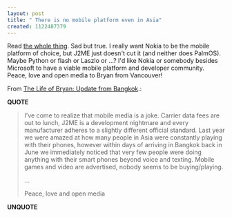 ```yaml
---
layout: post
title: " There is no mobile platform even in Asia"
created: 1122487379
---
```

<p>Read <a href="http://bryan.yiibu.com/2005/07/update-from-bangkok.html">the whole thing</a>. Sad but true. I really want Nokia to be the mobile platform of choice, but J2ME just doesn't cut it (and neither does PalmOS). Maybe Python or flash or Laszlo or ...? I'd like Nokia or somebody besides Microsoft to have a viable mobile platform and developer community. Peace, love and open media to Bryan from Vancouver!
</p>
<p>From <a href="http://bryan.yiibu.com/2005/07/update-from-bangkok.html">The Life of Bryan: Update from Bangkok</a>.:</p>
<p><b>QUOTE</b></p><blockquote><p>I've come to realize that mobile media is a joke. Carrier data fees are out to lunch, J2ME is a development nightmare and every manufacturer adheres to a slightly different official standard. Last year we were amazed at how many people in Asia were constantly playing with their phones, however within days of arriving in Bangkok back in June we immediately noticed that very few people were doing anything with their smart phones beyond voice and texting. Mobile games and video are advertised, nobody seems to be buying/playing.
</p><p>...</p>
<p>Peace, love and open media
</p></blockquote><p><b>UNQUOTE</b></p>



